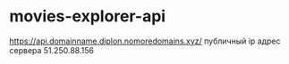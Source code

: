 # movies-explorer-api
https://api.domainname.diplon.nomoredomains.xyz/
публичный ip адрес сервера 51.250.88.156